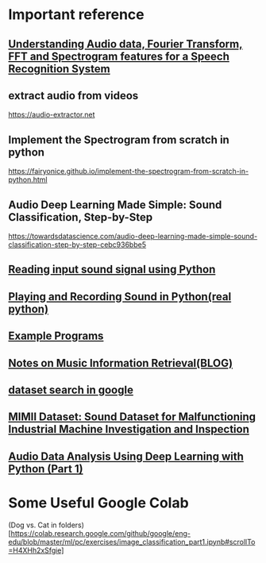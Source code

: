 # Important reference

## [Understanding Audio data, Fourier Transform, FFT and Spectrogram features for a Speech Recognition System](https://towardsdatascience.com/understanding-audio-data-fourier-transform-fft-spectrogram-and-speech-recognition-a4072d228520)

## extract audio from videos
https://audio-extractor.net

## Implement the Spectrogram from scratch in python
https://fairyonice.github.io/implement-the-spectrogram-from-scratch-in-python.html

## Audio Deep Learning Made Simple: Sound Classification, Step-by-Step
https://towardsdatascience.com/audio-deep-learning-made-simple-sound-classification-step-by-step-cebc936bbe5

## [Reading input sound signal using Python](https://stackoverflow.com/questions/35344649/reading-input-sound-signal-using-python)

## [Playing and Recording Sound in Python(real python)](https://realpython.com/playing-and-recording-sound-python/) 

## [Example Programs](https://python-sounddevice.readthedocs.io/en/latest/examples.html#real-time-text-mode-spectrogram)

## [Notes on Music Information Retrieval(BLOG)](https://musicinformationretrieval.com/index.html)

## [dataset search in google](https://datasetsearch.research.google.com/search?query=industry%20audio&src=0)

## [MIMII Dataset: Sound Dataset for Malfunctioning Industrial Machine Investigation and Inspection](https://zenodo.org/record/3384388)

## [Audio Data Analysis Using Deep Learning with Python (Part 1)](https://www.kdnuggets.com/2020/02/audio-data-analysis-deep-learning-python-part-1.html)

# Some Useful Google Colab
(Dog vs. Cat in folders)[https://colab.research.google.com/github/google/eng-edu/blob/master/ml/pc/exercises/image_classification_part1.ipynb#scrollTo=H4XHh2xSfgie]



